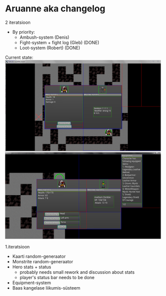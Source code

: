 # Aruanne aka changelog

2 iteratsioon
  - By priority:
    - Ambush-system (Denis)
    - Fight-system + fight log (Gleb) (DONE)
    - Loot-system (Robert) (DONE)
   
Current state:
  ![Screenshot](screenshots/progress05_04.PNG?raw=true)
  ![Screenshot](screenshots/progress11_04.PNG?raw=true)
  

1.iteratsioon
   - Kaarti random-generaator
   - Monstrite random-generaator
   - Hero stats + status
     - probably needs small rework and discussion about stats
     - player's status bar needs to be done
   - Equipment-system
   - Baas kangelase liikumis-süsteem
   


  
  
